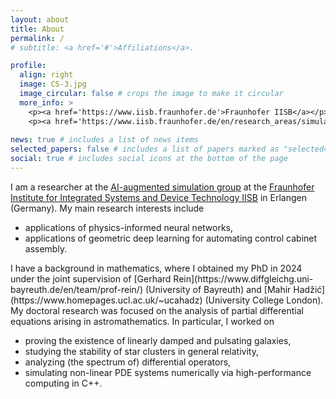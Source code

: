 ```yaml
---
layout: about
title: About
permalink: /
# subtitle: <a href='#'>Affiliations</a>.

profile:
  align: right
  image: CS-3.jpg
  image_circular: false # crops the image to make it circular
  more_info: >
    <p><a href='https://www.iisb.fraunhofer.de'>Fraunhofer IISB</a></p>
    <p><a href='https://www.iisb.fraunhofer.de/en/research_areas/simulation/ai-augmented-simulation.html'>AI-augmented simulation</a></p>
    
news: true # includes a list of news items
selected_papers: false # includes a list of papers marked as "selected={true}"
social: true # includes social icons at the bottom of the page
---
```


I am a researcher at the [AI-augmented simulation group](https://www.iisb.fraunhofer.de/en/research_areas/simulation/ai-augmented-simulation.html) at the [Fraunhofer Institute for Integrated Systems and Device Technology IISB](https://www.iisb.fraunhofer.de) in Erlangen (Germany). My main research interests include
<ul>
  <li>applications of physics-informed neural networks,</li>
  <li>applications of geometric deep learning for automating control cabinet assembly.</li>
</ul>
I have a background in mathematics, where I obtained my PhD in 2024 under the joint supervision of [Gerhard Rein](https://www.diffgleichg.uni-bayreuth.de/en/team/prof-rein/) (University of Bayreuth) and [Mahir Hadžić](https://www.homepages.ucl.ac.uk/~ucahadz) (University College London). My doctoral research was focused on the analysis of partial differential equations arising in astromathematics. In particular, I worked on
<ul>
  <li>proving the existence of linearly damped and pulsating galaxies,</li>
  <li>studying the stability of star clusters in general relativity,</li>
  <li>analyzing (the spectrum of) differential operators,</li>
  <li>simulating non-linear PDE systems numerically via high-performance computing in C++.</li>
</ul>

